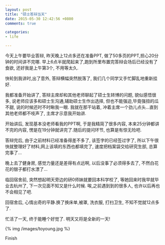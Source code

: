 ```yaml
---
layout: post
title: "硕士答辩当天"
date: 2015-05-30 12:42:56 +0800
comments: true

categories: 
- life

---
```


今天上午要毕业答辩, 昨天晚上12点多还在准备PPT, 做了50多页的PPT,担心20分钟的时间讲不完哪.
早上6点半就爬起来了,跑到所里布置完答辩会场后已经没有了食欲, 还好我是上午第3个, 不用等太久.
<!--more-->

快轮到我讲时,出了意外, 答辩横幅突然脱落了, 我们几个同学又手忙脚乱地重新挂好.

我都准备开始讲了, 答辩主席却和其他老师聊起了硕士生转博的问题, 貌似感悟很多, 说老师应该多和硕士生沟通,辅助硕士生作出选择, 但也不能强迫,毕竟强扭的瓜不甜, 说的时候还时不时瞅我一眼. 我就在那干站着, 冲着主席一个劲儿点头...直到其他老师都不吱声了, 主席才示意我开始讲.

开始讲后, 发现基本没老师看我的PPT啊, 于是我精简了很多内容, 本来25分钟都讲不完的内容, 愣是在19分钟就讲完了.随后的提问环节, 也算是有惊无险吧.

答辩完后, 由于之前材料已经准备得差不多了, 该签字的已经签过字了, 所以下午很快就整理好了材料,网上该填的东西也都填完了, 速度把档案袋交给研究生部, 总算完事了...

晚上去了健身房, 感觉力量还是差得有点远啊, 以后没事了必须得多去了, 不然白花花的银子都打水漂了...

临回宿舍前, 突然想起明天旁边的研0师妹就要回本科学校了, 等她回来时我早就毕业去杭州了, 下一次见面不知又是什么时候. 唉,之前遇到到的很多人, 也许以后再也不会相见了吧.

回宿舍后, 心情出奇的平静.换了换床单,被罩, 洗衣服, 打扫卫生, 不知不觉就12点多了.

忙活了一天, 终于能睡个好觉了. 明天又将是全新的一天!

{% img /images/toyoung.jpg %}

Finish
